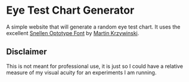 # Eye Test Chart Generator
A simple website that will generate a random eye test chart. It uses the excellent [Snellen Optotype Font](http://mkweb.bcgsc.ca/snellen-optotype-font/) by [Martin Krzywinski](http://mkweb.bcgsc.ca/).

## Disclaimer
This is not meant for professional use, it is just so I could have a relative measure of my visual acuity for an experiments I am running.